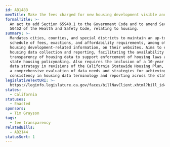 ```yaml
---
id: AB1483
memTitle: Make the fees charged for new housing development visible and legible
formalTitle: >-
  An act to add Section 65940.1 to the Government Code and to amend Section
  50452 of the Health and Safety Code, relating to housing.
summary: >-
  Mandates cities, counties, and special districts to maintain an up-to-date
  schedule of fees, exactions, and affordability requirements, among other
  housing development-related information, on their websites. Aims to enhance
  housing data collection and reporting, facilitating the availability and
  transparency of housing data to support enforcement of housing laws and inform
  state housing policymaking. Also requires the inclusion of a 10-year housing
  data strategy in revisions of the California Statewide Housing Plan, involving
  a comprehensive evaluation of data needs and strategies for achieving
  consistency in housing data terminology and reporting across the state.
legislativeTextURI: >-
  https://leginfo.legislature.ca.gov/faces/billNavClient.xhtml?bill_id=201920200AB1483
states:
  - California
statuses:
  - Enacted
sponsors:
  - Tim Grayson
tags:
  - fee transparency
relatedBills:
  - AB2144
statusSort: 1
---
```

